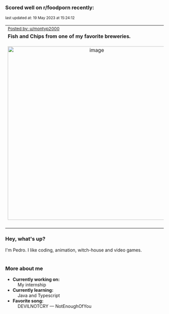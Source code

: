 ### Scored well on r/foodporn recently:

<p align="left"><sub>last updated at: 19 May 2023 at 15:24:12</sub></p>

|   |
| --- |
| <sub>[Posted by: u/montyp2000][source]</sub> |
| **Fish and Chips from one of my favorite breweries.** | 
|<p align="center"> <img alt="image" src="https://i.redd.it/g8lstcbeng0b1.jpg" width="550" /> </p>|
|   |

### Hey, what's up?

I'm Pedro. I like coding, animation, witch-house and video games.<br><br>

### More about me
- **Currently working on:**  
&nbsp;&nbsp;&nbsp;&nbsp;My internship
- **Currently learning:**  
&nbsp;&nbsp;&nbsp;&nbsp;Java and Typescript
- **Favorite song:**  
&nbsp;&nbsp;&nbsp;&nbsp;DEVILNOTCRY — NotEnoughOfYou<br><br>

  



  
  
  
[linkedin]: https://linkedin.com/in/pedro-h-r-gomes-8a487b14a/
[gmail]: mailto:pilique11@gmail.com
[source]: https://reddit.com/r/FoodPorn/comments/13kevkz/fish_and_chips_from_one_of_my_favorite_breweries/
[redditAPI]: https://www.reddit.com/dev/api/